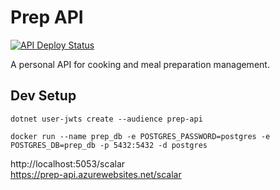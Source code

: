 # Prep API

[![API Deploy Status](https://img.shields.io/github/actions/workflow/status/ivanrdvc/prep-api/main_prep-api.yml?label=Deploy)](https://github.com/ivanrdvc/prep-api/actions/workflows/main_prep-api.yml)

A personal API for cooking and meal preparation management.

## Dev Setup

```
dotnet user-jwts create --audience prep-api
```

```
docker run --name prep_db -e POSTGRES_PASSWORD=postgres -e POSTGRES_DB=prep_db -p 5432:5432 -d postgres
```

http://localhost:5053/scalar </br>
https://prep-api.azurewebsites.net/scalar
